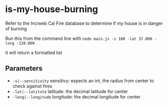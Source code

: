 # is-my-house-burning
Refer to the Inciweb Cal Fire database to determine if my house is in danger of burning

Run this from the command line with `node main.js -s 100 -lat 37.000 -long -120.000`

It will return a formatted list 

## Parameters

- `-s|--sensitivity` sensitivy: expects an int, the radius from center to check against fires
- `-lat|--latitute` latitude: the decimal latitude for center
- `-long|--longitude` longitude: the decimal longitude for center
